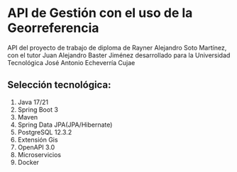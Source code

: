 # API de Gestión con el uso de la Georreferencia
API del proyecto de trabajo de diploma de Rayner Alejandro Soto Martínez, 
con el tutor Juan Alejandro Baster Jiménez desarrollado para la Universidad
Tecnológica José Antonio Echeverría Cujae

## Selección tecnológica:
1. Java 17/21
2. Spring Boot 3
3. Maven
4. Spring Data JPA(JPA/Hibernate)
5. PostgreSQL 12.3.2
6. Extensión Gis
7. OpenAPI 3.0
8. Microservicios
9. Docker

